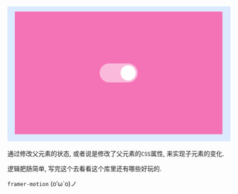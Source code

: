 ![screenshot](./Screenshot.png)

通过修改父元素的状态, 或者说是修改了父元素的`CSS`属性, 来实现子元素的变化.

逻辑肥肠简单, 写完这个去看看这个库里还有哪些好玩的.

`framer-motion` (o′ω`o)ノ
